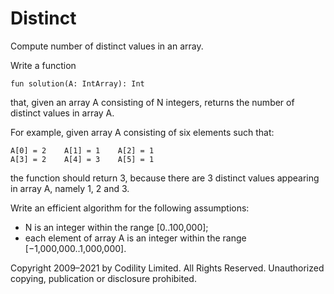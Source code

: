 # Distinct

Compute number of distinct values in an array.

Write a function

    fun solution(A: IntArray): Int
that, given an array A consisting of N integers, returns the number of distinct values in array A.

For example, given array A consisting of six elements such that:

    A[0] = 2    A[1] = 1    A[2] = 1
    A[3] = 2    A[4] = 3    A[5] = 1

the function should return 3, because there are 3 distinct values appearing in array A, namely 1, 2 and 3.

Write an efficient algorithm for the following assumptions:

- N is an integer within the range [0..100,000];
- each element of array A is an integer within the range [−1,000,000..1,000,000].

Copyright 2009–2021 by Codility Limited. All Rights Reserved. Unauthorized copying, publication or disclosure prohibited.
